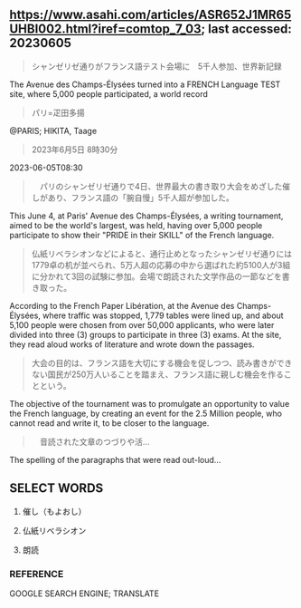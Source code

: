 ## https://www.asahi.com/articles/ASR652J1MR65UHBI002.html?iref=comtop_7_03; last accessed: 20230605

> シャンゼリゼ通りがフランス語テスト会場に　5千人参加、世界新記録

The Avenue des Champs-Élysées turned into a FRENCH Language TEST site, where 5,000 people participated, a world record

> パリ=疋田多揚

@PARIS; HIKITA, Taage

> 2023年6月5日 8時30分

2023-06-05T08:30

>　パリのシャンゼリゼ通りで4日、世界最大の書き取り大会をめざした催しがあり、フランス語の「腕自慢」5千人超が参加した。

This June 4, at Paris' Avenue des Champs-Élysées, a writing tournament, aimed to be the world's largest, was held, having over 5,000 people participate to show their "PRIDE in their SKILL" of the French language.

> 仏紙リベラシオンなどによると、通行止めとなったシャンゼリゼ通りには1779卓の机が並べられ、5万人超の応募の中から選ばれた約5100人が3組に分かれて3回の試験に参加。会場で朗読された文学作品の一節などを書き取った。

According to the French Paper Libération, at the Avenue des Champs-Élysées, where traffic was stopped, 1,779 tables were lined up, and about 5,100 people were chosen from over 50,000 applicants, who were later divided into three (3) groups to participate in three (3) exams. At the site, they read aloud works of literature and wrote down the passages.

> 大会の目的は、フランス語を大切にする機会を促しつつ、読み書きができない国民が250万人いることを踏まえ、フランス語に親しむ機会を作ることという。

The objective of the tournament was to promulgate an opportunity to value the French language, by creating an event for the 2.5 Million people, who cannot read and write it, to be closer to the language.

>　音読された文章のつづりや活…

The spelling of the paragraphs that were read out-loud...

## SELECT WORDS

1) 催し（もよおし）

2) 仏紙リベラシオン

3) 朗読

### REFERENCE

GOOGLE SEARCH ENGINE; TRANSLATE
